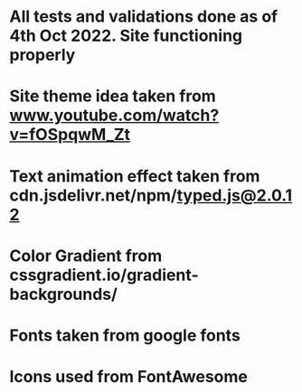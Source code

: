 # All tests and validations done as of 4th Oct 2022. Site functioning properly
# Site theme idea taken from www.youtube.com/watch?v=fOSpqwM_Zt
# Text animation effect taken from cdn.jsdelivr.net/npm/typed.js@2.0.12
# Color Gradient from cssgradient.io/gradient-backgrounds/
# Fonts taken from google fonts
# Icons used from FontAwesome
